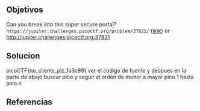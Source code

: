 ## Objetivos
Can you break into this super secure portal? `https://jupiter.challenges.picoctf.org/problem/37821/` ([link](https://jupiter.challenges.picoctf.org/problem/37821/)) or http://jupiter.challenges.picoctf.org:37821
## Solucion
picoCTF{no_clients_plz_1a3c89}
ver el codigo de fuente y despues en la parte de abajo buscar pico y seguir el orden 
de menor a mayor pico 1 hasta pico n

## Referencias
